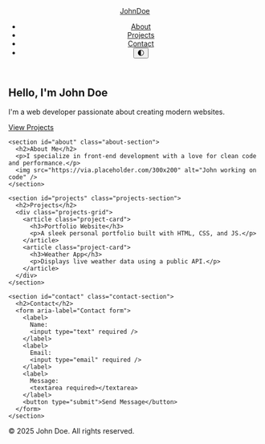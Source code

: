<!DOCTYPE html>
<html lang="en">
<head>
  <meta charset="UTF-8" />
  <meta name="viewport" content="width=device-width, initial-scale=1.0" />
  <meta name="description" content="A modern, responsive personal portfolio website." />
  <title>John Doe | Portfolio</title>
  <link rel="stylesheet" href="style.css" />
  <script defer src="script.js"></script>
</head>
<body>

  <header class="header" role="banner">
    <nav class="navbar" aria-label="Main navigation">
      <a href="#" class="logo">JohnDoe</a>
      <ul class="nav-links">
        <li><a href="#about">About</a></li>
        <li><a href="#projects">Projects</a></li>
        <li><a href="#contact">Contact</a></li>
        <li>
          <button class="dark-toggle" aria-label="Toggle Dark Mode">🌓</button>
        </li>
      </ul>
    </nav>
  </header>

  <main>
    <section id="hero" class="hero-section">
      <h1>Hello, I'm <span class="highlight">John Doe</span></h1>
      <p>I'm a web developer passionate about creating modern websites.</p>
      <a href="#projects" class="btn">View Projects</a>
    </section>

    <section id="about" class="about-section">
      <h2>About Me</h2>
      <p>I specialize in front-end development with a love for clean code and performance.</p>
      <img src="https://via.placeholder.com/300x200" alt="John working on code" />
    </section>

    <section id="projects" class="projects-section">
      <h2>Projects</h2>
      <div class="projects-grid">
        <article class="project-card">
          <h3>Portfolio Website</h3>
          <p>A sleek personal portfolio built with HTML, CSS, and JS.</p>
        </article>
        <article class="project-card">
          <h3>Weather App</h3>
          <p>Displays live weather data using a public API.</p>
        </article>
      </div>
    </section>

    <section id="contact" class="contact-section">
      <h2>Contact</h2>
      <form aria-label="Contact form">
        <label>
          Name:
          <input type="text" required />
        </label>
        <label>
          Email:
          <input type="email" required />
        </label>
        <label>
          Message:
          <textarea required></textarea>
        </label>
        <button type="submit">Send Message</button>
      </form>
    </section>
  </main>

  <footer class="footer" role="contentinfo">
    <p>&copy; 2025 John Doe. All rights reserved.</p>
  </footer>
</body>
</html>
